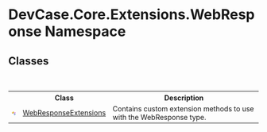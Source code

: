 # DevCase.Core.Extensions.WebResponse Namespace
 




## Classes
&nbsp;<table><tr><th></th><th>Class</th><th>Description</th></tr><tr><td>![Public class](media/pubclass.gif "Public class")</td><td><a href="T_DevCase_Core_Extensions_WebResponse_WebResponseExtensions">WebResponseExtensions</a></td><td>
Contains custom extension methods to use with the WebResponse type.</td></tr></table>&nbsp;
